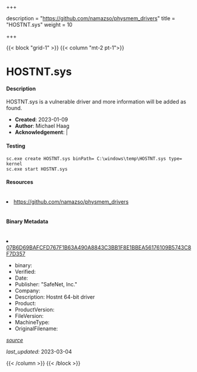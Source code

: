 +++

description = "https://github.com/namazso/physmem_drivers"
title = "HOSTNT.sys"
weight = 10

+++


{{< block "grid-1" >}}
{{< column "mt-2 pt-1">}}


# HOSTNT.sys

#### Description


HOSTNT.sys is a vulnerable driver and more information will be added as found.


- **Created**: 2023-01-09
- **Author**: Michael Haag
- **Acknowledgement**:  | [](https://twitter.com/)

#### Testing

```
sc.exe create HOSTNT.sys binPath= C:\windows\temp\HOSTNT.sys type= kernel
sc.exe start HOSTNT.sys
```

#### Resources
<br>


<li><a href=" https://github.com/namazso/physmem_drivers"> https://github.com/namazso/physmem_drivers</a></li>


<br>


#### Binary Metadata
<br>



<li><a href="https://www.virustotal.com/gui/file/07B6D69BAFCFD767F1B63A490A8843C3BB1F8E1BBEA56176109B5743C8F7D357">07B6D69BAFCFD767F1B63A490A8843C3BB1F8E1BBEA56176109B5743C8F7D357</a></li>



- binary: 
- Verified: 
- Date: 
- Publisher: &#34;SafeNet, Inc.&#34;
- Company: 
- Description: Hostnt 64-bit driver
- Product: 
- ProductVersion: 
- FileVersion: 
- MachineType: 
- OriginalFilename: 

[*source*](https://github.com/magicsword-io/LOLDrivers/tree/main/yaml/hostnt.sys.yml)

*last_updated:* 2023-03-04


{{< /column >}}
{{< /block >}}
